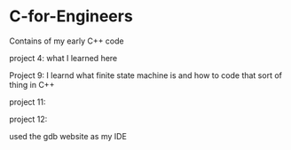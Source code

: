 # C-for-Engineers
Contains of my early C++ code

project 4: what I learned here

Project 9: I learnd what finite state machine is and how to code that sort of thing in C++

project 11:

project 12:


used the gdb website as my IDE
